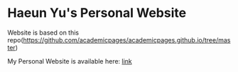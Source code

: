 # Haeun Yu's Personal Website

Website is based on this repo(https://github.com/academicpages/academicpages.github.io/tree/master)

My Personal Website is available here: [link](https://haeunyu.github.io)